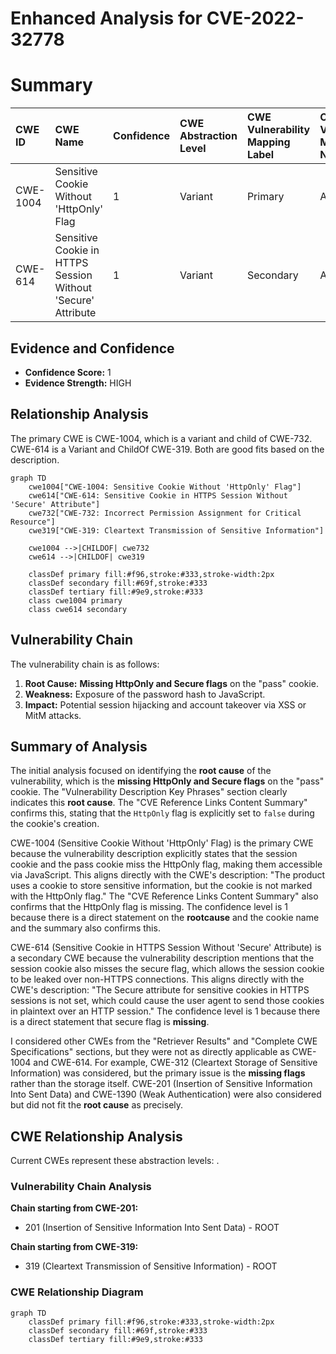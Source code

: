 # Enhanced Analysis for CVE-2022-32778

# Summary
| CWE ID    | CWE Name                                                        | Confidence | CWE Abstraction Level | CWE Vulnerability Mapping Label | CWE-Vulnerability Mapping Notes |
| :--------- | :-------------------------------------------------------------- | :--------- | :-------------------- | :------------------------------ | :------------------------------ |
| CWE-1004   | Sensitive Cookie Without 'HttpOnly' Flag                       | 1          | Variant               | Primary                         | Allowed                       |
| CWE-614   | Sensitive Cookie in HTTPS Session Without 'Secure' Attribute                       | 1          | Variant               | Secondary                         | Allowed                       |

## Evidence and Confidence

*   **Confidence Score:** 1
*   **Evidence Strength:** HIGH

## Relationship Analysis
The primary CWE is CWE-1004, which is a variant and child of CWE-732. CWE-614 is a Variant and ChildOf CWE-319. Both are good fits based on the description.

```mermaid
graph TD
    cwe1004["CWE-1004: Sensitive Cookie Without 'HttpOnly' Flag"]
    cwe614["CWE-614: Sensitive Cookie in HTTPS Session Without 'Secure' Attribute"]
    cwe732["CWE-732: Incorrect Permission Assignment for Critical Resource"]
    cwe319["CWE-319: Cleartext Transmission of Sensitive Information"]
    
    cwe1004 -->|CHILDOF| cwe732
    cwe614 -->|CHILDOF| cwe319

    classDef primary fill:#f96,stroke:#333,stroke-width:2px
    classDef secondary fill:#69f,stroke:#333
    classDef tertiary fill:#9e9,stroke:#333
    class cwe1004 primary
    class cwe614 secondary
```

## Vulnerability Chain
The vulnerability chain is as follows:
1.  **Root Cause:** **Missing HttpOnly and Secure flags** on the "pass" cookie.
2.  **Weakness:** Exposure of the password hash to JavaScript.
3.  **Impact:** Potential session hijacking and account takeover via XSS or MitM attacks.

## Summary of Analysis
The initial analysis focused on identifying the **root cause** of the vulnerability, which is the **missing HttpOnly and Secure flags** on the "pass" cookie. The "Vulnerability Description Key Phrases" section clearly indicates this **root cause**. The "CVE Reference Links Content Summary" confirms this, stating that the `HttpOnly` flag is explicitly set to `false` during the cookie's creation.

CWE-1004 (Sensitive Cookie Without 'HttpOnly' Flag) is the primary CWE because the vulnerability description explicitly states that the session cookie and the pass cookie miss the HttpOnly flag, making them accessible via JavaScript. This aligns directly with the CWE's description: "The product uses a cookie to store sensitive information, but the cookie is not marked with the HttpOnly flag." The "CVE Reference Links Content Summary" also confirms that the HttpOnly flag is missing. The confidence level is 1 because there is a direct statement on the **rootcause** and the cookie name and the summary also confirms this.

CWE-614 (Sensitive Cookie in HTTPS Session Without 'Secure' Attribute) is a secondary CWE because the vulnerability description mentions that the session cookie also misses the secure flag, which allows the session cookie to be leaked over non-HTTPS connections. This aligns directly with the CWE's description: "The Secure attribute for sensitive cookies in HTTPS sessions is not set, which could cause the user agent to send those cookies in plaintext over an HTTP session." The confidence level is 1 because there is a direct statement that secure flag is **missing**.

I considered other CWEs from the "Retriever Results" and "Complete CWE Specifications" sections, but they were not as directly applicable as CWE-1004 and CWE-614. For example, CWE-312 (Cleartext Storage of Sensitive Information) was considered, but the primary issue is the **missing flags** rather than the storage itself. CWE-201 (Insertion of Sensitive Information Into Sent Data) and CWE-1390 (Weak Authentication) were also considered but did not fit the **root cause** as precisely.


## CWE Relationship Analysis

Current CWEs represent these abstraction levels: .


### Vulnerability Chain Analysis

**Chain starting from CWE-201:**
- 201 (Insertion of Sensitive Information Into Sent Data) - ROOT


**Chain starting from CWE-319:**
- 319 (Cleartext Transmission of Sensitive Information) - ROOT



### CWE Relationship Diagram

```mermaid
graph TD
    classDef primary fill:#f96,stroke:#333,stroke-width:2px
    classDef secondary fill:#69f,stroke:#333
    classDef tertiary fill:#9e9,stroke:#333
```